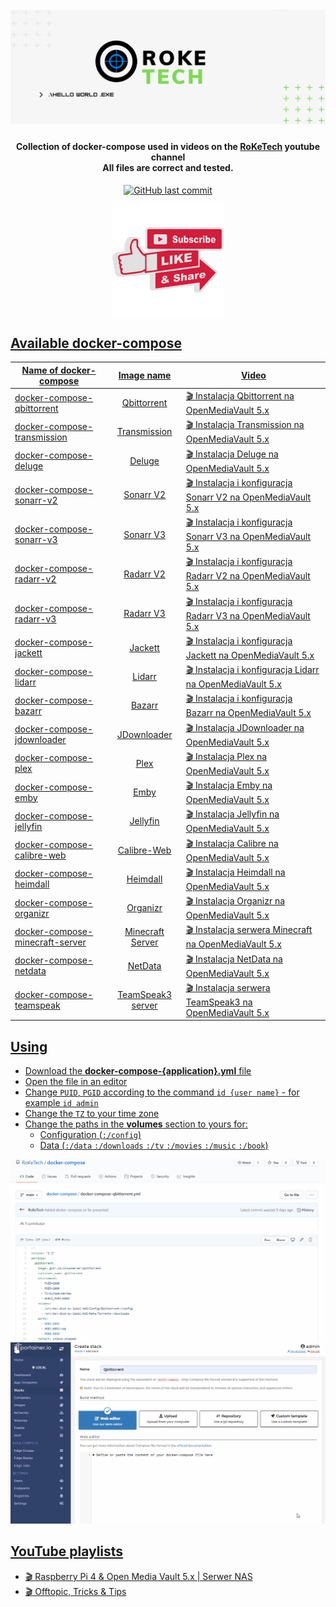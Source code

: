 <h1 align="center">
  <br />
  <a href="https://www.youtube.com/channel/UC0kQ58K8v67oc1TrK3V6qww"><img src="https://github.com/RoKeTech/docker-compose/blob/main/img/RoKeTechBanner.png" alt="RoKeTech"></a>
</h1>

<h4 align="center">
  Collection of docker-compose used in videos on the <a href="https://www.youtube.com/channel/UC0kQ58K8v67oc1TrK3V6qww">RoKeTech</a> youtube channel
  <br />
  All files are correct and tested.
</h4>

<p align="center">
    <a href="https://github.com/RoKeTech/docker-compose/commits/main">
    <img src="https://img.shields.io/github/last-commit/RoKeTech/docker-compose.svg?style=flat-square&logo=github&logoColor=white"
         alt="GitHub last commit">
</p>
  
<p align="center">
  <a href="https://www.youtube.com/channel/UC0kQ58K8v67oc1TrK3V6qww"><img src="https://github.com/RoKeTech/docker-compose/blob/main/img/SubLikeShare.png" alt="Subscribe, Like & Share YouTube">
</p>

## Available docker-compose

| Name of docker-compose     | Image name         | Video            |
| -------------------------- | :----------------: | ---------------- |
| <a href="https://github.com/RoKeTech/docker-compose/blob/main/docker-compose-qbittorrent.yml">docker-compose-qbittorrent</a> | <a href="https://hub.docker.com/r/linuxserver/qbittorrent">Qbittorrent</a> | <a href="https://youtu.be/h1rk8Q6l_W0?t=63">🎬 Instalacja Qbittorrent na OpenMediaVault 5.x | Serwer NAS [#4]</a> |
| <a href="https://github.com/RoKeTech/docker-compose/blob/main/docker-compose-transmission.yml">docker-compose-transmission</a> | <a href="https://hub.docker.com/r/linuxserver/transmission">Transmission</a> | <a href="https://youtu.be/h1rk8Q6l_W0?t=272">🎬 Instalacja Transmission na OpenMediaVault 5.x | Serwer NAS [#4]</a> |
| <a href="https://github.com/RoKeTech/docker-compose/blob/main/docker-compose-deluge.yml">docker-compose-deluge</a> | <a href="https://hub.docker.com/r/linuxserver/deluge">Deluge</a> | <a href="https://youtu.be/h1rk8Q6l_W0?t=326">🎬 Instalacja Deluge na OpenMediaVault 5.x | Serwer NAS [#4]</a> |
| <a href="https://github.com/RoKeTech/docker-compose/blob/main/docker-compose-sonarr-v2.yml">docker-compose-sonarr-v2</a> | <a href="https://hub.docker.com/r/linuxserver/sonarr">Sonarr V2</a> | <a href="https://youtu.be/Pyka3lYk1Fg?t=21">🎬 Instalacja i konfiguracja Sonarr V2 na OpenMediaVault 5.x |Serwer NAS [#5]</a> |
| <a href="https://github.com/RoKeTech/docker-compose/blob/main/docker-compose-sonarr-v3.yml">docker-compose-sonarr-v3</a> | <a href="https://hub.docker.com/r/linuxserver/sonarr">Sonarr V3</a> | <a href="https://youtu.be/Pyka3lYk1Fg?t=568">🎬 Instalacja i konfiguracja Sonarr V3 na OpenMediaVault 5.x |Serwer NAS [#5]</a> |
| <a href="https://github.com/RoKeTech/docker-compose/blob/main/docker-compose-radarr-v2.yml">docker-compose-radarr-v2</a> | <a href="https://hub.docker.com/r/linuxserver/radarr">Radarr V2</a> | <a href="https://youtu.be/Pyka3lYk1Fg?t=703">🎬 Instalacja i konfiguracja Radarr V2 na OpenMediaVault 5.x |Serwer NAS [#5]</a> |
| <a href="https://github.com/RoKeTech/docker-compose/blob/main/docker-compose-radarr-v3.yml">docker-compose-radarr-v3</a> | <a href="https://hub.docker.com/r/linuxserver/radarr">Radarr V3</a> | <a href="https://youtu.be/Pyka3lYk1Fg?t=636">🎬 Instalacja i konfiguracja Radarr V3 na OpenMediaVault 5.x |Serwer NAS [#5]</a> |
| <a href="https://github.com/RoKeTech/docker-compose/blob/main/docker-compose-jackett.yml">docker-compose-jackett</a> | <a href="https://hub.docker.com/r/linuxserver/jackett">Jackett</a> | <a href="https://youtu.be/Pyka3lYk1Fg?t=476">🎬 Instalacja i konfiguracja Jackett na OpenMediaVault 5.x |Serwer NAS [#5]</a> |
| <a href="https://github.com/RoKeTech/docker-compose/blob/main/docker-compose-lidarr.yml">docker-compose-lidarr</a> | <a href="https://hub.docker.com/r/linuxserver/lidarr">Lidarr</a> | <a href="https://youtu.be/Pyka3lYk1Fg?t=739">🎬 Instalacja i konfiguracja Lidarr na OpenMediaVault 5.x |Serwer NAS [#5]</a> |
| <a href="https://github.com/RoKeTech/docker-compose/blob/main/docker-compose-bazarr.yml">docker-compose-bazarr</a> | <a href="https://hub.docker.com/r/linuxserver/bazarr">Bazarr</a> | <a href="https://youtu.be/Pyka3lYk1Fg?t=781">🎬 Instalacja i konfiguracja Bazarr na OpenMediaVault 5.x |Serwer NAS [#5]</a> |
| <a href="https://github.com/RoKeTech/docker-compose/blob/main/docker-compose-jdownloader.yml">docker-compose-jdownloader</a> | <a href="https://hub.docker.com/r/jaymoulin/jdownloader">JDownloader</a> | <a href="https://youtu.be/84AqNOvBUKY">🎬 Instalacja JDownloader na OpenMediaVault 5.x | Serwer NAS [#6]</a> |
| <a href="https://github.com/RoKeTech/docker-compose/blob/main/docker-compose-plex.yml">docker-compose-plex</a> | <a href="https://hub.docker.com/r/linuxserver/plex">Plex</a> | <a href="https://youtu.be/8VAWgIwXGl0?t=34">🎬 Instalacja Plex na OpenMediaVault 5.x | Serwer NAS [#7]</a> |
| <a href="https://github.com/RoKeTech/docker-compose/blob/main/docker-compose-emby.yml">docker-compose-emby</a> | <a href="https://hub.docker.com/r/linuxserver/emby">Emby</a> | <a href="https://youtu.be/8VAWgIwXGl0?t=284">🎬 Instalacja Emby na OpenMediaVault 5.x | Serwer NAS [#7]]</a> |
| <a href="https://github.com/RoKeTech/docker-compose/blob/main/docker-compose-jellyfin.yml">docker-compose-jellyfin</a> | <a href="https://hub.docker.com/r/linuxserver/jellyfin">Jellyfin</a> | <a href="https://youtu.be/8VAWgIwXGl0?t=475">🎬 Instalacja Jellyfin na OpenMediaVault 5.x | Serwer NAS [#7]</a> |
| <a href="https://github.com/RoKeTech/docker-compose/blob/main/docker-compose-calibre-web.yml">docker-compose-calibre-web</a> | <a href="https://hub.docker.com/r/linuxserver/calibre-web">Calibre-Web</a> | <a href="https://youtu.be/9-jADq_84D8">🎬 Instalacja Calibre na OpenMediaVault 5.x | Serwer NAS [#8]</a> |
| <a href="https://github.com/RoKeTech/docker-compose/blob/main/docker-compose-heimdall.yml">docker-compose-heimdall</a> | <a href="https://hub.docker.com/r/linuxserver/heimdall">Heimdall</a> | <a href="https://youtu.be/UeDBsFCUHE8?t=27Y">🎬 Instalacja Heimdall na OpenMediaVault 5.x | Serwera NAS [#10]</a> |
| <a href="https://github.com/RoKeTech/docker-compose/blob/main/docker-compose-organizr.yml">docker-compose-organizr</a> | <a href="https://hub.docker.com/r/organizr/organizr">Organizr</a> | <a href="https://youtu.be/UeDBsFCUHE8?t=313">🎬 Instalacja Organizr na OpenMediaVault 5.x | Serwera NAS [#10]</a> |
| <a href="https://github.com/RoKeTech/docker-compose/blob/main/docker-compose-minecraft-server.yml">docker-compose-minecraft-server</a> | <a href="https://hub.docker.com/r/itzg/minecraft-server">Minecraft Server</a> | <a href="https://youtu.be/k2fvZ84sev4">🎬 Instalacja serwera Minecraft na OpenMediaVault 5.x | Serwer NAS [#11]</a> |
| <a href="https://github.com/RoKeTech/docker-compose/blob/main/docker-compose-netdata.yml">docker-compose-netdata</a> | <a href="https://hub.docker.com/r/netdata/netdata">NetData</a> | <a href="https://youtu.be/i8nD8kFH5Vc">🎬 Instalacja NetData na OpenMediaVault 5.x | Serwer NAS [#12]</a> |
| <a href="https://github.com/RoKeTech/docker-compose/blob/main/docker-compose-teamspeak.yml">docker-compose-teamspeak</a> | <a href="https://hub.docker.com/r/ertagh/teamspeak3-server">TeamSpeak3 server</a> | <a href="https://youtu.be/JQepL5TJf-I">🎬 Instalacja serwera TeamSpeak3 na OpenMediaVault 5.x | Serwer NAS [#13]</a> |

## Using

* Download the **docker-compose-{application}.yml** file
* Open the file in an editor
* Change `PUID`, `PGID` according to the command `id {user name}` - for example `id admin`
* Change the `TZ` to your time zone
* Change the paths in the **volumes** section to yours for:
  * Configuration (`:/config`)
  * Data (`:/data` `:/downloads` `:/tv` `:/movies` `:/music` `:/book`)
  
<img src="https://github.com/RoKeTech/docker-compose/blob/main/img/DockerComposePortainerWebEditor.gif">
<img src="https://github.com/RoKeTech/docker-compose/blob/main/img/DockerComposePortainerGitRepository.gif">
  
## YouTube playlists

* <a href="https://youtube.com/playlist?list=PLaBTJj8RFDsImB5PbHSl6qidLPGFmh06T">🎬 Raspberry Pi 4 & Open Media Vault 5.x | Serwer NAS</a>
* <a href="https://youtube.com/playlist?list=PLaBTJj8RFDsIPEC6DKQpdhA-X3KTCGwz3">🎬 Offtopic, Tricks & Tips</a>
